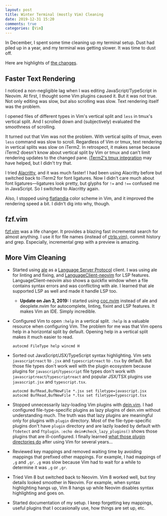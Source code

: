 ```yaml
---
layout: post
title: Winter Terminal (mostly Vim) Cleaning
date: 2019-12-31 15:20
comments: true
categories: [Vim]
---
```


In December, I spent some time cleaning up my terminal setup. Dust had piled up in a year, and my terminal was getting slower. It was time to dust off.

Here are highlights of [the changes](https://github.com/shuhei/dotfiles/compare/d5fa68a7514b040d0d19466ee85ebfbeb30b1d37...a8344b9d204af70f36ac8505df62425e87c5273d).

## Faster Text Rendering

I noticed a non-negligible lag when I was editing JavaScript/TypeScript in Neovim. At first, I thought some Vim plugins caused it. But it was not true. Not only editing was slow, but also scrolling was slow. Text rendering itself was the problem.

I opened files of different types in Vim's vertical split and `less` in tmux's vertical split. And I scrolled down and (subjectively) evaluated the smoothness of scrolling.

It turned out that Vim was not the problem. With vertical splits of tmux, even `less` command was slow to scroll. Regardless of Vim or tmux, text rendering in vertical splits was slow on iTerm2. In retrospect, it makes sense because iTerm2 doesn't know about vertical split by Vim or tmux and can't limit rendering updates to the changed pane. [iTerm2's tmux integration](https://www.iterm2.com/documentation-tmux-integration.html) may have helped, but I didn't try that.

I tried [Alacritty](https://github.com/jwilm/alacritty), and it was much faster! I had been using Alacritty before but switched back to iTerm2 for font ligatures. Now I didn't care much about font ligatures—ligatures look pretty, but glyphs for `!=` and `!==` confused me in JavaScript. So I switched to Alacritty again.

Also, I stopped using [flatlandia](https://github.com/jordwalke/flatlandia) color scheme in Vim, and it improved the rendering speed a bit. I didn't dig into why, though.

## fzf.vim

[fzf.vim](https://github.com/junegunn/fzf.vim) was a life changer. It provides a blazing fast incremental search for almost anything. I use it for file names (instead of [ctrlp.vim](https://github.com/kien/ctrlp.vim)), commit history and grep. Especially, incremental grep with a preview is amazing.

## More Vim Cleaning

- Started using [ale](https://github.com/dense-analysis/ale) as a [Language Server Protocol](https://microsoft.github.io/language-server-protocol/) client. I was using ale for linting and fixing, and [LanguageClient-neovim](https://github.com/autozimu/LanguageClient-neovim) for LSP features. LanguageClient-neovim also shows a quickfix window when a file contains syntax errors and was conflicting with ale. I learned that ale supported LSP as well and made it handle LSP too.
  - **Update on Jan 3, 2019:** I started using [coc.nvim](https://github.com/neoclide/coc.nvim) instead of ale and deoplete.nvim for autocomplete, linting, fixint and LSP features. It makes Vim an IDE. Simply incredible.
- Configured Vim to open `:help` in a vertical split. `:help` is a valuable resource when configuring Vim. The problem for me was that Vim opens help in a horizontal split by default. Opening help in a vertical split makes it much easier to read.

  ```vim
  autocmd FileType help wincmd H
  ```

- Sorted out JavaScript/JSX/TypeScript syntax highlighting. Vim sets `javascriptreact` to `.jsx` and `typescriptreact` to `.tsx` by default. But those file types don't work well with the plugin ecosystem because plugins for `javascript`/`typescript` file types don't work with `javascriptreact`/`typescriptreact` and popular JSX/TSX plugins use `javascript.jsx` and `typescript.tsx`.

  ```vim
  autocmd BufRead,BufNewFile *.jsx set filetype=javascript.jsx
  autocmd BufRead,BufNewFile *.tsx set filetype=typescript.tsx
  ```

- Stopped unnecessarily lazy-loading Vim plugins with [dein.vim](https://github.com/Shougo/dein.vim). I had configured file-type-specific plugins as lazy plugins of dein.vim without understanding much. The truth was that lazy plugins are meaningful only for plugins with `plugin` directory. Most of the file-type-specific plugins don't have `plugin` directory and are lazily loaded by default with `ftdetect` and `ftplugin`. `:echo dein#check_lazy_plugins()` shows those plugins that are ill-configured. I finally learned [what those plugin directories do](https://learnvimscriptthehardway.stevelosh.com/chapters/42.html) after using Vim for several years...
- Reviewed key mappings and removed waiting time by avoiding mappings that prefixed other mappings. For example, I had mappings of `,g` and `,gr`. `,g` was slow because Vim had to wait for a while to determine it was `,g` or `,gr`.
- Tried Vim 8 but switched back to Neovim. Vim 8 worked well, but tiny details looked smoother in Neovim. For example, when syntax highlighting hangs up, Vim 8 hangs up while Neovim disables syntax highlighting and goes on.
- Started documentation of my setup. I keep forgetting key mappings, useful plugins that I occasionally use, how things are set up, etc.
